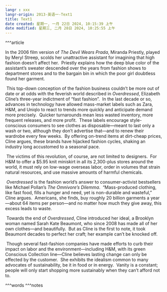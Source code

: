 ```yaml
---
langr : xxx
langr-origin: 2013-英语一-Text1
title: Text1
date created: 星期一, 一月 22日 2024, 10:15:39 上午
date modified: 星期三, 二月 28日 2024, 10:25:55 上午
---
```


^^^article

In the 2006 film version of _The Devil Wears Prada_, Miranda Priestly, played by Meryl Streep, scolds her unattractive assistant for imagining that high fashion doesn’t affect her.  Priestly explains how the deep blue color of the assistant’s sweater descended over the years from fashion shows to department stores and to the bargain bin in which the poor girl doubtless found her garment.

 This top-down conception of the fashion business couldn’t be more out of date or at odds with the feverish world described in _Overdressed_, Elizabeth Cline’s three-year indictment of “fast fashion”.  In the last decade or so, advances in technology have allowed mass-market labels such as Zara, H&M, and Uniqlo to react to trends more quickly and anticipate demand more precisely.  Quicker turnarounds mean less wasted inventory, more frequent releases, and more profit.  These labels encourage style-conscious consumers to see clothes as disposable—meant to last only a wash or two, although they don’t advertise that—and to renew their wardrobe every few weeks.  By offering on-trend items at dirt-cheap prices, Cline argues, these brands have hijacked fashion cycles, shaking an industry long accustomed to a seasonal pace.

 The victims of this revolution, of course, are not limited to designers.  For H&M to offer a $5.95 knit miniskirt in all its 2,300-plus stores around the world, it must rely on low-wage overseas labor, order in volumes that strain natural resources, and use massive amounts of harmful chemicals.

 _Overdressed_ is the fashion world’s answer to consumer-activist bestsellers like Michael Pollan’s _The Omnivore’s Dilemma_.  “Mass-produced clothing, like fast food, fills a hunger and need, yet is non-durable and wasteful,” Cline argues.  Americans, she finds, buy roughly 20 billion garments a year—about 64 items per person—and no matter how much they give away, this excess leads to waste.

 Towards the end of _Overdressed_, Cline introduced her ideal, a Brooklyn woman named Sarah Kate Beaumont, who since 2008 has made all of her own clothes—and beautifully.  But as Cline is the first to note, it took Beaumont decades to perfect her craft; her example can’t be knocked off.

 Though several fast-fashion companies have made efforts to curb their impact on labor and the environment—including H&M, with its green Conscious Collection line—Cline believes lasting change can only be effected by the customer.  She exhibits the idealism common to many advocates of sustainability, be it in food or in energy.  Vanity is a constant; people will only start shopping more sustainably when they can’t afford not to.




^^^words
^^^notes
